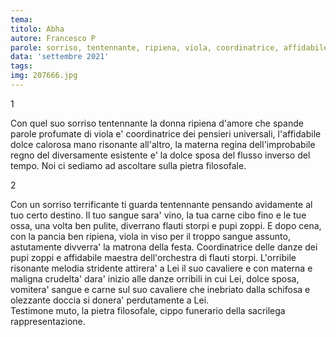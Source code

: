 ```yaml
---
tema:
titolo: Abha
autore: Francesco P
parole: sorriso, tentennante, ripiena, viola, coordinatrice, affidabile, risonante, materna, dolce sposa, pietra filosofale
data: 'settembre 2021'
tags: 
img: 207666.jpg
---
```

1

Con quel suo sorriso tentennante la donna ripiena d'amore che spande parole profumate di viola e' coordinatrice dei pensieri universali, l'affidabile dolce calorosa mano risonante all'altro,
la materna regina dell'improbabile regno del diversamente esistente e' la dolce sposa del flusso inverso del tempo. Noi ci sediamo ad ascoltare sulla pietra filosofale.

2

Con un sorriso terrificante ti guarda tentennante pensando avidamente al tuo certo destino. Il tuo sangue sara' vino, la tua carne cibo fino e le tue ossa, una volta ben pulite, diverrano flauti storpi e pupi zoppi. E dopo cena, con la pancia ben ripiena, viola in viso per il troppo sangue assunto, astutamente divverra' la matrona della festa. Coordinatrice delle danze dei pupi zoppi e affidabile maestra dell'orchestra di flauti storpi. L'orribile risonante melodia stridente attirera' a Lei il suo cavaliere e con materna e maligna crudelta' dara' inizio alle danze orribili in cui Lei, dolce sposa, vomitera' sangue e carne sul suo cavaliere che inebriato dalla schifosa e olezzante doccia si donera' perdutamente a Lei.  
Testimone muto, la pietra filosofale, cippo funerario della sacrilega rappresentazione.
